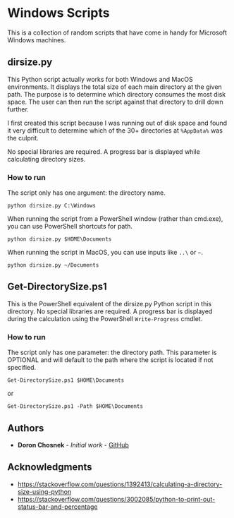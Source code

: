 # Windows Scripts

This is a collection of random scripts that have come in handy for Microsoft Windows machines.

## dirsize.py

This Python script actually works for both Windows and MacOS environments. It displays the total size of each main directory at the given path. The purpose is to determine which directory consumes the most disk space. The user can then run the script against that directory to drill down further.

I first created this script because I was running out of disk space and found it very difficult to determine which of the 30+ directories at `%AppData%` was the culprit.

No special libraries are required. A progress bar is displayed while calculating directory sizes.

### How to run

The script only has one argument: the directory name.
```
python dirsize.py C:\Windows
```
When running the script from a PowerShell window (rather than cmd.exe), you can use PowerShell shortcuts for path.
```
python dirsize.py $HOME\Documents
```
When running the script in MacOS, you can use inputs like `..\` or `~`.
```
python dirsize.py ~/Documents
```

## Get-DirectorySize.ps1

This is the PowerShell equivalent of the dirsize.py Python script in this directory. No special libraries are required. A progress bar is displayed during the calculation using the PowerShell `Write-Progress` cmdlet.

### How to run

The script only has one parameter: the directory path. This parameter is OPTIONAL and will default to the path where the script is located if not specified.

```
Get-DirectorySize.ps1 $HOME\Documents
```
or
```
Get-DirectorySize.ps1 -Path $HOME\Documents
```
## Authors

* **Doron Chosnek** - *Initial work* - [GitHub](https://github.com/dchosnek)

## Acknowledgments

* https://stackoverflow.com/questions/1392413/calculating-a-directory-size-using-python
* https://stackoverflow.com/questions/3002085/python-to-print-out-status-bar-and-percentage
